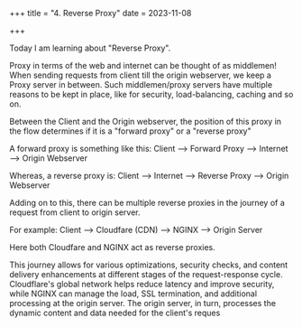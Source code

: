 +++
title = "4. Reverse Proxy"
date = 2023-11-08

+++

Today I am learning about "Reverse Proxy".

Proxy in terms of the web and internet can be thought of as middlemen! When sending requests from client till the origin webserver, we keep a Proxy server in between. Such middlemen/proxy servers have multiple reasons to be kept in place, like for security, load-balancing, caching and so on.

Between the Client and the Origin webserver, the position of this proxy in the flow determines if it is a "forward proxy" or a "reverse proxy"

A forward proxy is something like this:
Client --> Forward Proxy --> Internet --> Origin Webserver

Whereas, a reverse proxy is:
Client --> Internet --> Reverse Proxy --> Origin Webserver

Adding on to this, there can be multiple reverse proxies in the journey of a request from client to origin server.

For example:
Client --> Cloudfare (CDN) --> NGINX --> Origin Server

Here both Cloudfare and NGINX act as reverse proxies.

This journey allows for various optimizations, security checks, and content delivery enhancements at different stages of the request-response cycle. Cloudflare's global network helps reduce latency and improve security, while NGINX can manage the load, SSL termination, and additional processing at the origin server. The origin server, in turn, processes the dynamic content and data needed for the client's reques